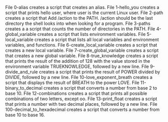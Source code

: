 File 0-alias creates a script that creates an alias.
File 1-hello_you creates a script that prints hello user, where user is the current Linux user.
File 2-path creates a script that Add /action to the PATH. /action should be the last directory the shell looks into when looking for a program.
File 3-paths creates a  a script that counts the number of directories in the PATH.
File 4-global_variable creates a script that lists environment variables.
File 5-local_variable creates a script that lists all local variables and environment variables, and functions.
File 6-create_local_variable creates a script that creates a new local variable.
File 7-create_global_variable creates a script that creates a new global variable.
File 8-true_knowledge creates a script that prints the result of the addition of 128 with the value stored in the environment variable TRUEKNOWLEDGE, followed by a new line.
File 9-divide_and_rule creates a script that prints the result of POWER divided by DIVIDE, followed by a new line.
File 10-love_exponent_breath creates a script that displays the result of BREATH to the power LOVE.
File 11-binary_to_decimal creates a script that converts a number from base 2 to base 10.
File 12-combinations creates a script that prints all possible combinations of two letters, except oo.
File 13-print_float creates a script that prints a number with two decimal places, followed by a new line.
File 100-decimal_to_hexadecimal creates a script that converts a number from base 10 to base 16.
